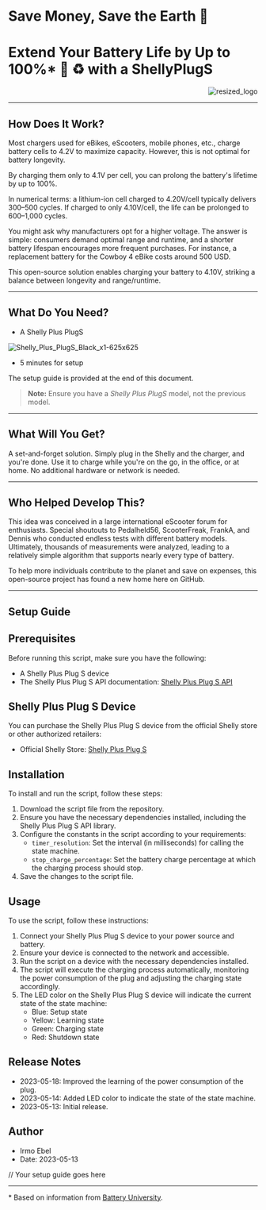
# Save Money, Save the Earth 🍃 
# Extend Your Battery Life by Up to 100%* :battery: :recycle: with a ShellyPlugS 

<p align="right">
  <img src="https://github.com/irmo-de/ShellyBatteryLifeExtender/assets/20524312/5abd73a5-41c0-4470-81d6-3ed875d6d0f7" alt="resized_logo"/>
</p>

---

## How Does It Work?




Most chargers used for eBikes, eScooters, mobile phones, etc., charge battery cells to 4.2V to maximize capacity. However, this is not optimal for battery longevity.

By charging them only to 4.1V per cell, you can prolong the battery's lifetime by up to 100%.

In numerical terms: a lithium-ion cell charged to 4.20V/cell typically delivers 300–500 cycles. If charged to only 4.10V/cell, the life can be prolonged to 600–1,000 cycles.

You might ask why manufacturers opt for a higher voltage. The answer is simple: consumers demand optimal range and runtime, and a shorter battery lifespan encourages more frequent purchases. For instance, a replacement battery for the Cowboy 4 eBike costs around 500 USD.

This open-source solution enables charging your battery to 4.10V, striking a balance between longevity and range/runtime.



---

## What Do You Need?

- A Shelly Plus PlugS

![Shelly_Plus_PlugS_Black_x1-625x625](https://github.com/irmo-de/GeneralBatteryLifeExtender/assets/20524312/8166f0a0-be0f-485d-9c9f-47a095cf5434)

- 5 minutes for setup

The setup guide is provided at the end of this document.

> **Note:** Ensure you have a *Shelly Plus PlugS* model, not the previous model.

---

## What Will You Get?

A set-and-forget solution. Simply plug in the Shelly and the charger, and you're done. Use it to charge while you're on the go, in the office, or at home. No additional hardware or network is needed.

---

## Who Helped Develop This?

This idea was conceived in a large international eScooter forum for enthusiasts. Special shoutouts to Pedalheld56, ScooterFreak, FrankA, and Dennis who conducted endless tests with different battery models. Ultimately, thousands of measurements were analyzed, leading to a relatively simple algorithm that supports nearly every type of battery.

To help more individuals contribute to the planet and save on expenses, this open-source project has found a new home here on GitHub.

---

## Setup Guide

## Prerequisites

Before running this script, make sure you have the following:

- A Shelly Plus Plug S device
- The Shelly Plus Plug S API documentation: [Shelly Plus Plug S API](https://shelly-api-docs.shelly.cloud/#shelly-plug-s)

## Shelly Plus Plug S Device

You can purchase the Shelly Plus Plug S device from the official Shelly store or other authorized retailers:

  - Official Shelly Store: [Shelly Plus Plug S](https://www.shelly.cloud/en/products/shop/shelly-plus-plug-s)


## Installation

To install and run the script, follow these steps:

1. Download the script file from the repository.
2. Ensure you have the necessary dependencies installed, including the Shelly Plus Plug S API library.
3. Configure the constants in the script according to your requirements:
   - `timer_resolution`: Set the interval (in milliseconds) for calling the state machine.
   - `stop_charge_percentage`: Set the battery charge percentage at which the charging process should stop.
4. Save the changes to the script file.

## Usage

To use the script, follow these instructions:

1. Connect your Shelly Plus Plug S device to your power source and battery.
2. Ensure your device is connected to the network and accessible.
3. Run the script on a device with the necessary dependencies installed.
4. The script will execute the charging process automatically, monitoring the power consumption of the plug and adjusting the charging state accordingly.
5. The LED color on the Shelly Plus Plug S device will indicate the current state of the state machine:
   - Blue: Setup state
   - Yellow: Learning state
   - Green: Charging state
   - Red: Shutdown state

## Release Notes

- 2023-05-18: Improved the learning of the power consumption of the plug.
- 2023-05-14: Added LED color to indicate the state of the state machine.
- 2023-05-13: Initial release.

## Author

- Irmo Ebel
- Date: 2023-05-13


// Your setup guide goes here

---

\* Based on information from [Battery University](https://batteryuniversity.com/article/bu-808-how-to-prolong-lithium-based-batteries#:~:text=If%20charged%20to%20only%204.10,the%20capacity%20the%20battery%20stores).

